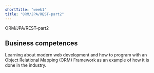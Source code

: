 ```yaml
---
shortTitle: "week1"
title: "ORM/JPA/REST-part2"
--- 
```

ORM/JPA/REST-part2

## Business competences 
Learning about modern web development and how to program with an Object Relational Mapping (ORM) Framework as an example of how it is done in the industry.